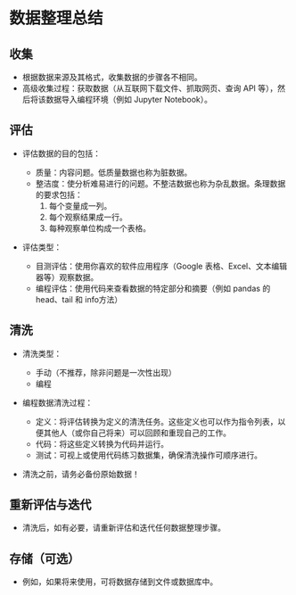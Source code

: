 # 数据整理总结

## 收集
- 根据数据来源及其格式，收集数据的步骤各不相同。
- 高级收集过程：获取数据（从互联网下载文件、抓取网页、查询 API 等），然后将该数据导入编程环境（例如 Jupyter Notebook）。

## 评估
- 评估数据的目的包括：

  - 质量：内容问题。低质量数据也称为脏数据。
  - 整洁度：使分析难易进行的问题。不整洁数据也称为杂乱数据。条理数据的要求包括：
    1. 每个变量成一列。
    2. 每个观察结果成一行。
    3. 每种观察单位构成一个表格。
  
- 评估类型：

  - 目测评估：使用你喜欢的软件应用程序（Google 表格、Excel、文本编辑器等）观察数据。
  - 编程评估：使用代码来查看数据的特定部分和摘要（例如 pandas 的 head、tail 和 info方法）

## 清洗
- 清洗类型：
  - 手动（不推荐，除非问题是一次性出现）
  - 编程
  
- 编程数据清洗过程：
  - 定义：将评估转换为定义的清洗任务。这些定义也可以作为指令列表，以便其他人（或你自己将来）可以回顾和重现自己的工作。
  - 代码：将这些定义转换为代码并运行。
  - 测试：可视上或使用代码练习数据集，确保清洗操作可顺序进行。

- 清洗之前，请务必备份原始数据！

## 重新评估与迭代
- 清洗后，如有必要，请重新评估和迭代任何数据整理步骤。

## 存储（可选）
- 例如，如果将来使用，可将数据存储到文件或数据库中。
